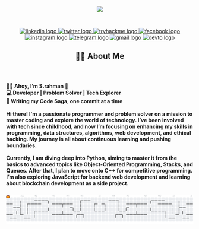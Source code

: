 <div align="center">
  <img height="150" src="https://media.giphy.com/media/VApOqITOXZAd2/giphy.gif?cid=790b761106ba0l9f083lzkqu3d6n48j6hxah71tvsxhkp63z&ep=v1_gifs_search&rid=giphy.gif&ct=g"  />
</div>

###

<br clear="both">

<div align="center">
  <a href="https://www.linkedin.com/in/s-rahman11/" target="_blank">
    <img src="https://img.shields.io/static/v1?message=LinkedIn&logo=linkedin&label=&color=0077B5&logoColor=white&labelColor=&style=for-the-badge" height="25" alt="linkedin logo"  />
  </a>
  <a href="https://x.com/S_rahman111" target="_blank">
    <img src="https://img.shields.io/static/v1?message=Twitter&logo=twitter&label=&color=1DA1F2&logoColor=white&labelColor=&style=for-the-badge" height="25" alt="twitter logo"  />
  </a>
  <a href="https://tryhackme.com/p/MDKAIUM" target="_blank">
    <img src="https://img.shields.io/static/v1?message=TryHackMe&logo=tryhackme&label=&color=88cc14&logoColor=white&labelColor=&style=for-the-badge" height="25" alt="tryhackme logo"  />
  </a>
  <a href="https://www.facebook.com/s.rahmankaium11" target="_blank">
    <img src="https://img.shields.io/static/v1?message=Facebook&logo=facebook&label=&color=1877F2&logoColor=white&labelColor=&style=for-the-badge" height="25" alt="facebook logo"  />
  </a>
  <a href="https://www.instagram.com/s.rahman11" target="_blank">
    <img src="https://img.shields.io/static/v1?message=Instagram&logo=instagram&label=&color=E4405F&logoColor=white&labelColor=&style=for-the-badge" height="25" alt="instagram logo"  />
  </a>
  <a href="https://t.me/s_rahman0" target="_blank">
    <img src="https://img.shields.io/static/v1?message=Telegram&logo=telegram&label=&color=2CA5E0&logoColor=white&labelColor=&style=for-the-badge" height="25" alt="telegram logo"  />
  </a>
  <a href="standerstate098@gmail.com" target="_blank">
    <img src="https://img.shields.io/static/v1?message=Gmail&logo=gmail&label=&color=D14836&logoColor=white&labelColor=&style=for-the-badge" height="25" alt="gmail logo"  />
  </a>
  <a href="https://app.daily.dev/srahman11" target="_blank">
    <img src="https://img.shields.io/static/v1?message=dev.to&logo=dev.to&label=&color=0A0A0A&logoColor=white&labelColor=&style=for-the-badge" height="25" alt="devto logo"  />
  </a>
</div>

###

<h2 align="center">👩‍💻  About Me</h2>

###

<br clear="both">

<h4 align="left">🏴‍☠️ Ahoy, I’m S.rahman 🚀<br>💻 Developer | Problem Solver | Tech Explorer<br>📜 Writing my Code Saga, one commit at a time<br><br>Hi there! I'm a passionate programmer and problem solver on a mission to master coding and explore the world of technology. I’ve been involved with tech since childhood, and now I’m focusing on enhancing my skills in programming, data structures, algorithms, web development, and ethical hacking. My journey is all about continuous learning and pushing boundaries.<br><br>Currently, I am diving deep into Python, aiming to master it from the basics to advanced topics like Object-Oriented Programming, Stacks, and Queues. After that, I plan to move onto C++ for competitive programming. I’m also exploring JavaScript for backend web development and learning about blockchain development as a side project.</h4>

###
<picture>
  <source media="(prefers-color-scheme: dark)" srcset="https://raw.githubusercontent.com/S-rahmankaium/S-rahmankaium/output/pacman-contribution-graph-dark.svg">
  <source media="(prefers-color-scheme: light)" srcset="https://raw.githubusercontent.com/S-rahmankaium/S-rahmankaium/output/pacman-contribution-graph.svg">
  <img alt="pacman contribution graph" src="https://raw.githubusercontent.com/S-rahmankaium/S-rahmankaium/output/pacman-contribution-graph.svg">
</picture>

###
